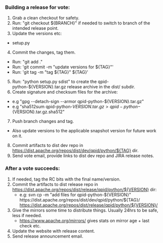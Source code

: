 ### Building a release for vote:

1. Grab a clean checkout for safety.
2. Run: "git checkout ${BRANCH}" if needed to switch to branch of the intended release point.
3. Update the versions etc:
  - setup.py
4. Commit the changes, tag them.
  - Run: "git add ."
  - Run: 'git commit -m "update versions for ${TAG}"'
  - Run: 'git tag -m "tag ${TAG}" ${TAG}'
5. Run: "python setup.py sdist" to create the qpid-python-${VERSION}.tar.gz release archive in the dist/ subdir.
6. Create signature and checksum files for the archive:
  - e.g "gpg --detach-sign --armor qpid-python-${VERSION}.tar.gz"
  - e.g "sha512sum qpid-python-${VERSION}.tar.gz > qpid-python-${VERSION}.tar.gz.sha512"
7. Push branch changes and tag.
  - Also update versions to the applicable snapshot version for future work on it.
8. Commit artifacts to dist dev repo in https://dist.apache.org/repos/dist/dev/qpid/python/${TAG} dir.
9. Send vote email, provide links to dist dev repo and JIRA release notes.

### After a vote succeeds:

1. If needed, tag the RC bits with the final name/version.
2. Commit the artifacts to dist release repo in https://dist.apache.org/repos/dist/release/qpid/python/${VERSION} dir:
   - e.g: svn cp -m "add files for qpid-python-${VERSION}" https://dist.apache.org/repos/dist/dev/qpid/python/${TAG}/ https://dist.apache.org/repos/dist/release/qpid/python/${VERSION}/
3. Give the mirrors some time to distribute things. Usually 24hrs to be safe, less if needed.
   - https://www.apache.org/mirrors/ gives stats on mirror age + last check etc.
4. Update the website with release content.
5. Send release announcement email.
